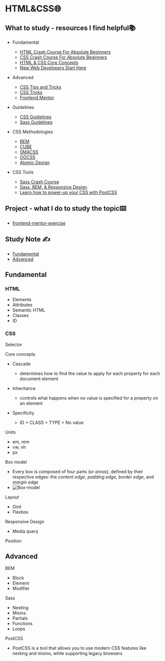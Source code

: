 # HTML&CSS🌐

## What to study - resources I find helpful📚

- Fundamental
  - [HTML Crash Course For Absolute Beginners](https://www.youtube.com/watch?v=UB1O30fR-EE&list=PLillGF-RfqbZTASqIqdvm1R5mLrQq79CU&index=1)
  - [CSS Crash Course For Absolute Beginners](https://www.youtube.com/watch?v=yfoY53QXEnI)
  - [HTML & CSS Core Concepts](https://www.youtube.com/watch?v=c0kfcP_nD9E&list=PL4-IK0AVhVjP27yZLwW-gkPggRps0CCnP)
  - [New Web Developers Start Here](https://www.youtube.com/playlist?list=PLZlA0Gpn_vH9xx-RRVNG187ETT2ekWFsq)
- Advanced
  - [CSS Tips and Tricks](https://www.youtube.com/watch?v=vncch9-1kPE&list=PL4-IK0AVhVjMylAEgsiMvj3rt4Eb_lI1k)
  - [CSS Tricks](https://css-tricks.com/)
  - [Frontend Mentor](https://www.frontendmentor.io/challenges)
- Guidelines
  - [CSS Guidelines](https://cssguidelin.es/#the-importance-of-a-styleguide)
  - [Sass Guidelines](https://sass-guidelin.es/)

- CSS Methodologies
  - [BEM](http://getbem.com/introduction/)
  - [CUBE](https://cube.fyi/)
  - [SMACSS](http://smacss.com/book/)
  - [OOCSS](https://www.smashingmagazine.com/2011/12/an-introduction-to-object-oriented-css-oocss/)
  - [Atomic Design](https://bradfrost.com/blog/post/atomic-web-design/)

- CSS Tools
  - [Sass Crash Course](https://www.youtube.com/watch?v=nu5mdN2JIwM&list=PLillGF-RfqbYeckUaD1z6nviTp31GLTH8&index=19)
  - [Sass, BEM, & Responsive Design](https://www.youtube.com/watch?v=jfMHA8SqUL4)
  - [Learn how to power-up your CSS with PostCSS](https://www.youtube.com/watch?v=ohJcZW60br0&t=103s)

## Project  - what I do to study the topic⌨️

- [frontend-mentor-exercise](https://github.com/erinchocolate/frontend-mentor-exercise)

## Study Note ✍️

- [Fundamental](#Fundamental)
- [Advanced](#Advanced)

## Fundamental

### HTML

- Elements
- Attributes
- Semantic HTML
- Classes
- ID

### CSS

Selector

Core concepts

- Cascade
  - determines how to find the value to apply for each property for each document element

- Inheritance
  - controls what happens when no value is specified for a property on an element
- Specificity
  - ID > CLASS > TYPE > No value

Units

- em, rem
- vw, vh
- px

Box model

- Every box is composed of four parts (or *areas*), defined by their respective edges: the *content edge*, *padding edge*, *border edge*, and *margin edge*
- ![Box-model](https://github.com/erinchocolate/teach-myself-programming/blob/master/Programming/Images/Box-model.PNG)

Layout

- Gird
- Flexbox

Responsive Design

- Media query

Position

## Advanced

BEM

- Block
- Element
- Modifier

Sass

- Nesting
- Mixins
- Partials
- Functions
- Loops

PostCSS

- PostCSS is a tool that allows you to use modern CSS features like nesting and mixins, while supporting legacy browsers



